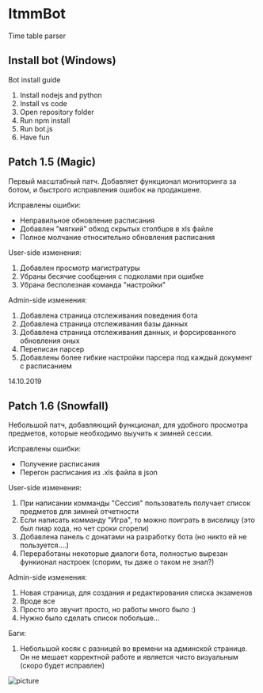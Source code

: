 
# ItmmBot

Time table parser

## Install bot (Windows)

Bot install guide

1. Install nodejs and python
2. Install vs code
3. Open repository folder
4. Run npm install
5. Run bot.js
6. Have fun

## Patch 1.5 (Magic)

Первый масштабный патч. Добавляет функционал мониторинга за ботом, и быстрого исправления ошибок на продакшене.  

Исправлены ошибки:

+ Неправильное обновление расписания
+ Добавлен "мягкий" обход скрытых столбцов в xls файле
+ Полное молчание относительно обновления расписания

User-side изменения:

1. Добавлен просмотр магистратуры
2. Убраны бесячие сообщения с подколами при ошибке
3. Убрана бесполезная команда "настройки"

Admin-side изменения:

1. Добавлена страница отслеживания поведения бота
2. Добавлена страница отслеживания базы данных
3. Добавлена страница отслеживания данных, и форсированного обновления оных
4. Переписан парсер
5. Добавлены более гибкие настройки парсера под каждый документ с расписанием

14.10.2019

## Patch 1.6 (Snowfall)

Небольшой патч, добавляющий функционал, для удобного просмотра предметов, которые необходимо выучить к зимней сессии.

Исправлены ошибки:

+ Получение расписания
+ Перегон расписания из .xls файла в json

User-side изменения:

1. При написании комманды "Сессия" пользователь получает список предметов для зимней отчетности
2. Если написать комманду "Игра", то можно поиграть в виселицу (это был пиар хода, но чет сроки сгорели)
3. Добавлена панель с донатами на разработку бота (но никто ей не пользуется....)
4. Переработаны некоторые диалоги бота, полностью вырезан функионал настроек (спорим, ты даже о таком не знал?)

Admin-side изменения:

1. Новая страница, для создания и редактирования списка экзаменов
2. Вроде все
3. Просто это звучит просто, но работы много было :)
4. Нужно было сделать список побольше...

Баги:

1. Небольшой косяк с разницей во времени на админской странице. Он не мешает корректной работе и является чисто визуальным (скоро будет исправлен)

![picture](/media/snowfall.gif)

